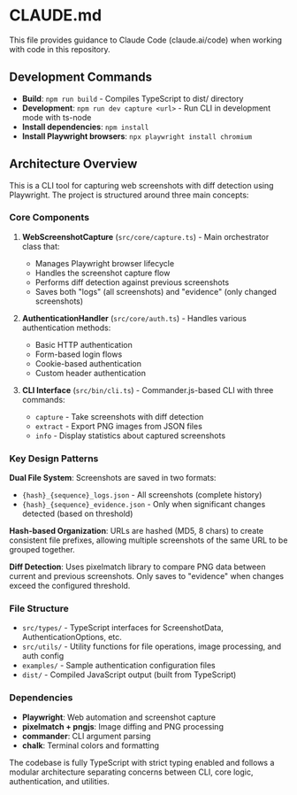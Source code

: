 # CLAUDE.md

This file provides guidance to Claude Code (claude.ai/code) when working with code in this repository.

## Development Commands

- **Build**: `npm run build` - Compiles TypeScript to dist/ directory
- **Development**: `npm run dev capture <url>` - Run CLI in development mode with ts-node
- **Install dependencies**: `npm install`
- **Install Playwright browsers**: `npx playwright install chromium`

## Architecture Overview

This is a CLI tool for capturing web screenshots with diff detection using Playwright. The project is structured around three main concepts:

### Core Components

1. **WebScreenshotCapture** (`src/core/capture.ts`) - Main orchestrator class that:
   - Manages Playwright browser lifecycle
   - Handles the screenshot capture flow
   - Performs diff detection against previous screenshots
   - Saves both "logs" (all screenshots) and "evidence" (only changed screenshots)

2. **AuthenticationHandler** (`src/core/auth.ts`) - Handles various authentication methods:
   - Basic HTTP authentication
   - Form-based login flows
   - Cookie-based authentication
   - Custom header authentication

3. **CLI Interface** (`src/bin/cli.ts`) - Commander.js-based CLI with three commands:
   - `capture` - Take screenshots with diff detection
   - `extract` - Export PNG images from JSON files
   - `info` - Display statistics about captured screenshots

### Key Design Patterns

**Dual File System**: Screenshots are saved in two formats:
- `{hash}_{sequence}_logs.json` - All screenshots (complete history)
- `{hash}_{sequence}_evidence.json` - Only when significant changes detected (based on threshold)

**Hash-based Organization**: URLs are hashed (MD5, 8 chars) to create consistent file prefixes, allowing multiple screenshots of the same URL to be grouped together.

**Diff Detection**: Uses pixelmatch library to compare PNG data between current and previous screenshots. Only saves to "evidence" when changes exceed the configured threshold.

### File Structure

- `src/types/` - TypeScript interfaces for ScreenshotData, AuthenticationOptions, etc.
- `src/utils/` - Utility functions for file operations, image processing, and auth config
- `examples/` - Sample authentication configuration files
- `dist/` - Compiled JavaScript output (built from TypeScript)

### Dependencies

- **Playwright**: Web automation and screenshot capture
- **pixelmatch + pngjs**: Image diffing and PNG processing
- **commander**: CLI argument parsing
- **chalk**: Terminal colors and formatting

The codebase is fully TypeScript with strict typing enabled and follows a modular architecture separating concerns between CLI, core logic, authentication, and utilities.